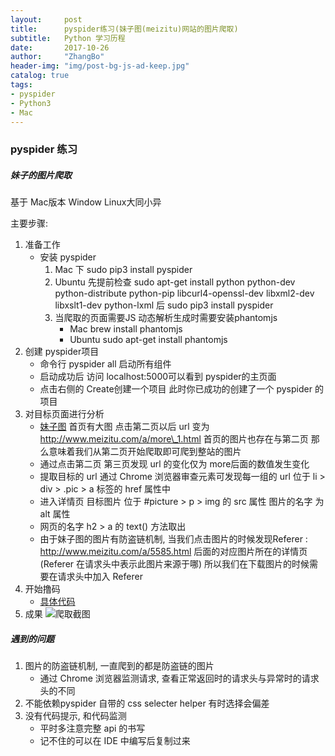 ```yaml
---
layout:     post
title:      pyspider练习(妹子图(meizitu)网站的图片爬取)
subtitle:   Python 学习历程
date:       2017-10-26
author:     "ZhangBo"
header-img: "img/post-bg-js-ad-keep.jpg"
catalog: true
tags:
- pyspider
- Python3
- Mac
---
```

### pyspider 练习

##### 妹子的图片爬取

基于 Mac版本 Window Linux大同小异

主要步骤:
1. 准备工作
	- 安装 pyspider
		1. Mac 下 sudo pip3 install pyspider
		2. Ubuntu 先提前检查 sudo apt-get install python python-dev python-distribute python-pip libcurl4-openssl-dev libxml2-dev libxslt1-dev python-lxml 后 sudo pip3 install pyspider
		3. 当爬取的页面需要JS 动态解析生成时需要安装phantomjs
			-  Mac brew install phantomjs
			-  Ubuntu sudo apt-get install phantomjs
2. 创建 pyspider项目
	 - 命令行 pyspider all 启动所有组件
	- 启动成功后 访问 localhost:5000可以看到 pyspider的主页面
	- 点击右侧的 Create创建一个项目 此时你已成功的创建了一个 pyspider 的项目
3. 对目标页面进行分析
	- [妹子图][1] 首页有大图 点击第二页以后 url 变为 http://www.meizitu.com/a/more\_1.html 首页的图片也存在与第二页 那么意味着我们从第二页开始爬取即可爬到整站的图片
	- 通过点击第二页 第三页发现 url 的变化仅为 more后面的数值发生变化
	- 提取目标的 url 通过 Chrome 浏览器审查元素可发现每一组的 url 位于 li \> div \> .pic \> a 标签的 href 属性中
	- 进入详情页 目标图片 位于 #picture \> p \> img 的 src 属性 图片的名字 为 alt 属性
	- 网页的名字 h2 \> a 的 text() 方法取出
	- 由于妹子图的图片有防盗链机制, 当我们点击图片的时候发现Referer : http://www.meizitu.com/a/5585.html 后面的对应图片所在的详情页 (Referer 在请求头中表示此图片来源于哪) 所以我们在下载图片的时候需要在请求头中加入 Referer 
4. 开始撸码
	-  [具体代码][2]
5. 成果
	![][image-1]
##### 遇到的问题
1. 图片的防盗链机制, 一直爬到的都是防盗链的图片
	- 通过 Chrome 浏览器监测请求, 查看正常返回时的请求头与异常时的请求头的不同
2. 不能依赖pyspider 自带的 css selecter helper 有时选择会偏差
3. 没有代码提示, 和代码监测 
	- 平时多注意完整 api 的书写
	- 记不住的可以在 IDE 中编写后复制过来

[1]:	http://www.meizitu.com
[2]:	http://op0s30etn.bkt.clouddn.com/MeiZiTuSpider.py

[image-1]:	http://op0s30etn.bkt.clouddn.com/meizitu.jpg "爬取截图"